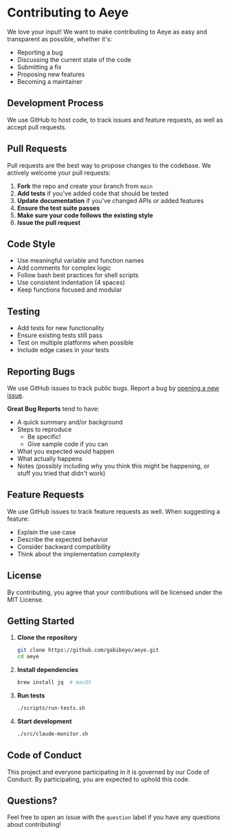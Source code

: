 # Contributing to Aeye

We love your input! We want to make contributing to Aeye as easy and transparent as possible, whether it's:

- Reporting a bug
- Discussing the current state of the code
- Submitting a fix
- Proposing new features
- Becoming a maintainer

## Development Process

We use GitHub to host code, to track issues and feature requests, as well as accept pull requests.

## Pull Requests

Pull requests are the best way to propose changes to the codebase. We actively welcome your pull requests:

1. **Fork** the repo and create your branch from `main`
2. **Add tests** if you've added code that should be tested
3. **Update documentation** if you've changed APIs or added features
4. **Ensure the test suite passes**
5. **Make sure your code follows the existing style**
6. **Issue the pull request**

## Code Style

- Use meaningful variable and function names
- Add comments for complex logic
- Follow bash best practices for shell scripts
- Use consistent indentation (4 spaces)
- Keep functions focused and modular

## Testing

- Add tests for new functionality
- Ensure existing tests still pass
- Test on multiple platforms when possible
- Include edge cases in your tests

## Reporting Bugs

We use GitHub issues to track public bugs. Report a bug by [opening a new issue](https://github.com/gabibeyo/aeye/issues).

**Great Bug Reports** tend to have:

- A quick summary and/or background
- Steps to reproduce
  - Be specific!
  - Give sample code if you can
- What you expected would happen
- What actually happens
- Notes (possibly including why you think this might be happening, or stuff you tried that didn't work)

## Feature Requests

We use GitHub issues to track feature requests as well. When suggesting a feature:

- Explain the use case
- Describe the expected behavior
- Consider backward compatibility
- Think about the implementation complexity

## License

By contributing, you agree that your contributions will be licensed under the MIT License.

## Getting Started

1. **Clone the repository**
   ```bash
   git clone https://github.com/gabibeyo/aeye.git
   cd aeye
   ```

2. **Install dependencies**
   ```bash
   brew install jq  # macOS
   ```

3. **Run tests**
   ```bash
   ./scripts/run-tests.sh
   ```

4. **Start development**
   ```bash
   ./src/claude-monitor.sh
   ```

## Code of Conduct

This project and everyone participating in it is governed by our Code of Conduct. By participating, you are expected to uphold this code.

## Questions?

Feel free to open an issue with the `question` label if you have any questions about contributing!
